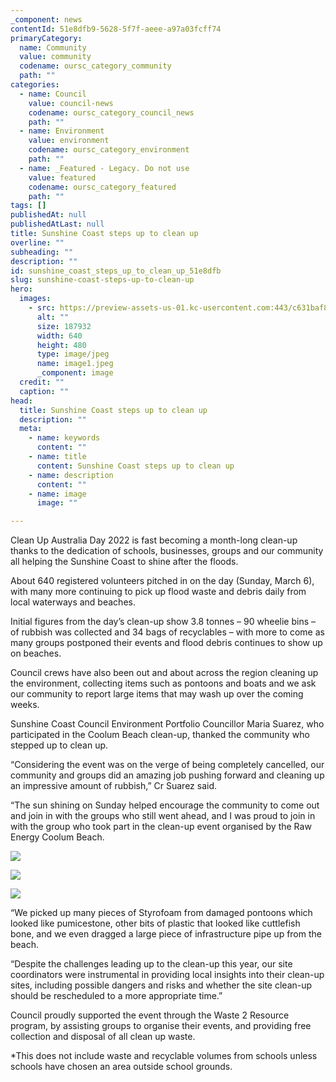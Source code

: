 ```yaml
---
_component: news
contentId: 51e8dfb9-5628-5f7f-aeee-a97a03fcff74
primaryCategory:
  name: Community
  value: community
  codename: oursc_category_community
  path: ""
categories:
  - name: Council
    value: council-news
    codename: oursc_category_council_news
    path: ""
  - name: Environment
    value: environment
    codename: oursc_category_environment
    path: ""
  - name: _Featured - Legacy. Do not use
    value: featured
    codename: oursc_category_featured
    path: ""
tags: []
publishedAt: null
publishedAtLast: null
title: Sunshine Coast steps up to clean up
overline: ""
subheading: ""
description: ""
id: sunshine_coast_steps_up_to_clean_up_51e8dfb
slug: sunshine-coast-steps-up-to-clean-up
hero:
  images:
    - src: https://preview-assets-us-01.kc-usercontent.com:443/c631baf8-1b46-001f-580c-d0001b68b4a8/e09671d9-5b7f-42b2-8251-c49e0e802334/image1.jpeg
      alt: ""
      size: 187932
      width: 640
      height: 480
      type: image/jpeg
      name: image1.jpeg
      _component: image
  credit: ""
  caption: ""
head:
  title: Sunshine Coast steps up to clean up
  description: ""
  meta:
    - name: keywords
      content: ""
    - name: title
      content: Sunshine Coast steps up to clean up
    - name: description
      content: ""
    - name: image
      image: ""

---
```

Clean Up Australia Day 2022 is fast becoming a month-long clean-up thanks to the dedication of schools, businesses, groups and our community all helping the Sunshine Coast to shine after the floods.

About 640 registered volunteers pitched in on the day (Sunday, March 6), with many more continuing to pick up flood waste and debris daily from local waterways and beaches.

Initial figures from the day’s clean-up show 3.8 tonnes – 90 wheelie bins – of rubbish was collected and 34 bags of recyclables – with more to come as many groups postponed their events and flood debris continues to show up on beaches.

Council crews have also been out and about across the region cleaning up the environment, collecting items such as pontoons and boats and we ask our community to report large items that may wash up over the coming weeks.  

Sunshine Coast Council Environment Portfolio Councillor Maria Suarez, who participated in the Coolum Beach clean-up, thanked the community who stepped up to clean up.

“Considering the event was on the verge of being completely cancelled, our community and groups did an amazing job pushing forward and cleaning up an impressive amount of rubbish,” Cr Suarez said.

“The sun shining on Sunday helped encourage the community to come out and join in with the groups who still went ahead, and I was proud to join in with the group who took part in the clean-up event organised by the Raw Energy Coolum Beach.

![](https://preview-assets-us-01.kc-usercontent.com:443/c631baf8-1b46-001f-580c-d0001b68b4a8/129c915f-d9f8-4082-a6b7-afbc5bfec2e2/Photo-1-Kolora-Park-Palmwoods_6Mar2022-1-1024x768.jpg)

![](https://preview-assets-us-01.kc-usercontent.com:443/c631baf8-1b46-001f-580c-d0001b68b4a8/f74980d4-964f-4e79-acec-1ad267dd1f73/Photo-3-Petrie-Creek-Catchment-Care-Group_6Mar2022-1-768x1024.jpg)

![](https://preview-assets-us-01.kc-usercontent.com:443/c631baf8-1b46-001f-580c-d0001b68b4a8/2405a9df-dba5-4e7c-809c-315c3cca07a4/Styrofoam-on-beach-looking-like-pumicestone-2-rotated.jpeg)

“We picked up many pieces of Styrofoam from damaged pontoons which looked like pumicestone, other bits of plastic that looked like cuttlefish bone, and we even dragged a large piece of infrastructure pipe up from the beach.

“Despite the challenges leading up to the clean-up this year, our site coordinators were instrumental in providing local insights into their clean-up sites, including possible dangers and risks and whether the site clean-up should be rescheduled to a more appropriate time.”

Council proudly supported the event through the Waste 2 Resource program, by assisting groups to organise their events, and providing free collection and disposal of all clean up waste.

\*This does not include waste and recyclable volumes from schools unless schools have chosen an area outside school grounds.
